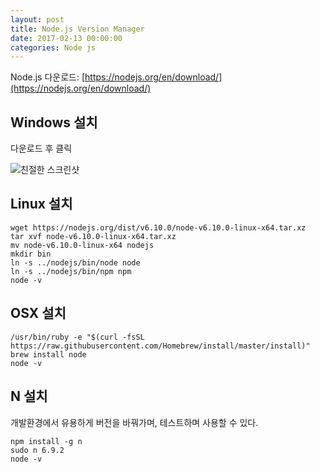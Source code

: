 ```yaml
---
layout: post
title: Node.js Version Manager
date: 2017-02-13 00:00:00
categories: Node js
---
```


Node.js 다운로드: [https://nodejs.org/en/download/](https://nodejs.org/en/download/)

## Windows 설치

다운로드 후 클릭

![친절한 스크린샷](https://whitelife.github.io/assets/nodejs-setup.jpg)

## Linux 설치

```
wget https://nodejs.org/dist/v6.10.0/node-v6.10.0-linux-x64.tar.xz
tar xvf node-v6.10.0-linux-x64.tar.xz
mv node-v6.10.0-linux-x64 nodejs
mkdir bin
ln -s ../nodejs/bin/node node
ln -s ../nodejs/bin/npm npm
node -v
```

## OSX 설치

```
/usr/bin/ruby -e "$(curl -fsSL https://raw.githubusercontent.com/Homebrew/install/master/install)"
brew install node
node -v
```

## N 설치

개발환경에서 유용하게 버전을 바꿔가며, 테스트하며 사용할 수 있다.

```
npm install -g n
sudo n 6.9.2
node -v
```